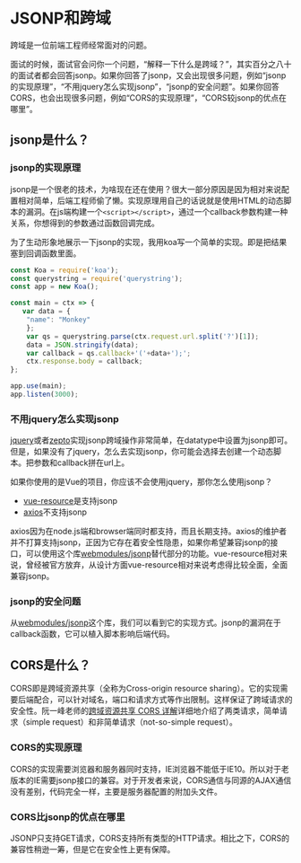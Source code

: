 # JSONP和跨域

跨域是一位前端工程师经常面对的问题。

面试的时候，面试官会问你一个问题，“解释一下什么是跨域？”，其实百分之八十的面试者都会回答jsonp。如果你回答了jsonp，又会出现很多问题，例如“jsonp的实现原理”，“不用jquery怎么实现jsonp”，“jsonp的安全问题”。如果你回答CORS，也会出现很多问题，例如“CORS的实现原理”，“CORS较jsonp的优点在哪里”。

## jsonp是什么？

### jsonp的实现原理

jsonp是一个很老的技术，为啥现在还在使用？很大一部分原因是因为相对来说配置相对简单，后端工程师偷了懒。实现原理用自己的话说就是使用HTML的动态脚本的漏洞。在js端构建一个`<script></script>`，通过一个callback参数构建一种关系，你想得到的参数通过函数回调完成。

为了生动形象地展示一下jsonp的实现，我用koa写一个简单的实现。即是把结果塞到回调函数里面。

```javascript
const Koa = require('koa');
const querystring = require('querystring');
const app = new Koa();

const main = ctx => {
   var data = {
    "name": "Monkey"
    };
    var qs = querystring.parse(ctx.request.url.split('?')[1]);
    data = JSON.stringify(data);
    var callback = qs.callback+'('+data+');';
    ctx.response.body = callback;
};

app.use(main);
app.listen(3000);
```

### 不用jquery怎么实现jsonp

[jquery](https://github.com/jquery/jquery)或者[zepto](https://github.com/madrobby/zepto)实现jsonp跨域操作非常简单，在datatype中设置为jsonp即可。但是，如果没有了jquery，怎么去实现jsonp，你可能会选择去创建一个动态脚本。把参数和callback拼在url上。

如果你使用的是Vue的项目，你应该不会使用jquery，那你怎么使用jsonp？

- [vue-resource](https://github.com/vuejs/vue-resource)是支持jsonp
- [axios](https://github.com/mzabriskie/axios)不支持jsonp

axios因为在node.js端和browser端同时都支持，而且长期支持。axios的维护者并不打算支持jsonp，正因为它存在着安全性隐患，如果你希望兼容jsonp的接口，可以使用这个库[webmodules/jsonp](https://github.com/webmodules/jsonp)替代部分的功能。vue-resource相对来说，曾经被官方放弃，从设计方面vue-resource相对来说考虑得比较全面，全面兼容jsonp。

### jsonp的安全问题

从[webmodules/jsonp](https://github.com/webmodules/jsonp)这个库，我们可以看到它的实现方式。jsonp的漏洞在于callback函数，它可以植入脚本影响后端代码。

## CORS是什么？

CORS即是跨域资源共享（全称为Cross-origin resource sharing）。它的实现需要后端配合，可以针对域名，端口和请求方式等作出限制。这样保证了跨域请求的安全性。阮一峰老师的[跨域资源共享 CORS 详解](http://www.ruanyifeng.com/blog/2016/04/cors.html)详细地介绍了两类请求，简单请求（simple request）和非简单请求（not-so-simple request）。

### CORS的实现原理

CORS的实现需要浏览器和服务器同时支持，IE浏览器不能低于IE10。所以对于老版本的IE需要jsonp接口的兼容。对于开发者来说，CORS通信与同源的AJAX通信没有差别，代码完全一样，主要是服务器配置的附加头文件。

### CORS比jsonp的优点在哪里

JSONP只支持GET请求，CORS支持所有类型的HTTP请求。相比之下，CORS的兼容性稍逊一筹，但是它在安全性上更有保障。


